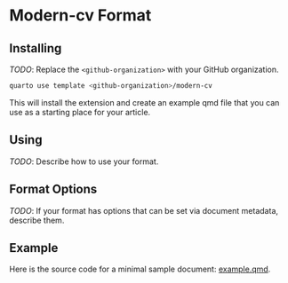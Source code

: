 # Modern-cv Format

## Installing

*TODO*: Replace the `<github-organization>` with your GitHub organization.

```bash
quarto use template <github-organization>/modern-cv
```

This will install the extension and create an example qmd file that you can use as a starting place for your article.

## Using

*TODO*: Describe how to use your format.

## Format Options

*TODO*: If your format has options that can be set via document metadata, describe them.

## Example

Here is the source code for a minimal sample document: [example.qmd](example.qmd).

